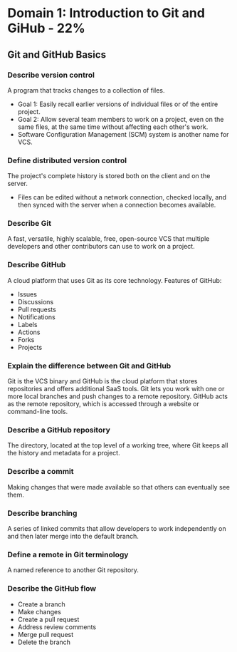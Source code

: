 # Domain 1: Introduction to Git and GiHub - 22%

## Git and GitHub Basics
### Describe version control
A program that tracks changes to a collection of files.
- Goal 1: Easily recall earlier versions of individual files or of the entire project.
- Goal 2: Allow several team members to work on a project, even on the same files, at the same time without affecting each other's work.
- Software Configuration Management (SCM) system is another name for VCS.

### Define distributed version control
The project's complete history is stored both on the client and on the server.
- Files can be edited without a network connection, checked locally, and then synced with the server when a connection becomes available.

### Describe Git
A fast, versatile, highly scalable, free, open-source VCS that multiple developers and other contributors can use to work on a project.

### Describe GitHub
A cloud platform that uses Git as its core technology.
Features of GitHub:
- Issues
- Discussions
- Pull requests
- Notifications
- Labels
- Actions
- Forks
- Projects

### Explain the difference between Git and GitHub
Git is the VCS binary and GitHub is the cloud platform that stores repositories and offers additional SaaS tools.
Git lets you work with one or more local branches and push changes to a remote repository. GitHub acts as the remote repository, which is accessed through a website or command-line tools.

### Describe a GitHub repository
The directory, located at the top level of a working tree, where Git keeps all the history and metadata for a project.

### Describe a commit
Making changes that were made available so that others can eventually see them.

### Describe branching
A series of linked commits that allow developers to work independently on and then later merge into the default branch.

### Define a remote in Git terminology
A named reference to another Git repository. 

### Describe the GitHub flow
- Create a branch
- Make changes
- Create a pull request
- Address review comments
- Merge pull request
- Delete the branch